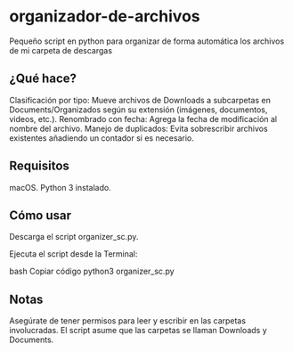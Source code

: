 # organizador-de-archivos
Pequeño script en python para organizar de forma automática los archivos de mi carpeta de descargas

## ¿Qué hace?
Clasificación por tipo: Mueve archivos de Downloads a subcarpetas en Documents/Organizados según su extensión (imágenes, documentos, videos, etc.).
Renombrado con fecha: Agrega la fecha de modificación al nombre del archivo.
Manejo de duplicados: Evita sobrescribir archivos existentes añadiendo un contador si es necesario.

## Requisitos
macOS.
Python 3 instalado.

## Cómo usar
Descarga el script organizer_sc.py.

Ejecuta el script desde la Terminal:

bash
Copiar código
python3 organizer_sc.py

## Notas
Asegúrate de tener permisos para leer y escribir en las carpetas involucradas.
El script asume que las carpetas se llaman Downloads y Documents.
